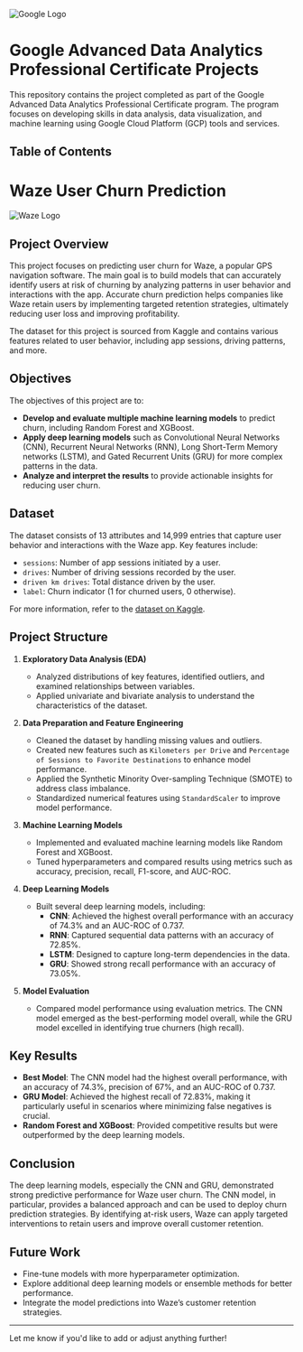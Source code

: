 ![Google Logo]((https://images.app.goo.gl/Mv4ACevyDbGK9u3k7))
# Google Advanced Data Analytics Professional Certificate Projects

This repository contains the project completed as part of the Google Advanced Data Analytics Professional Certificate program. The program focuses on developing skills in data analysis, 
data visualization, and machine learning using Google Cloud Platform (GCP) tools and services.

## Table of Contents

# Waze User Churn Prediction

![Waze Logo]([https://example.com/path-to-waze-logo.png](https://images.app.goo.gl/v243CDgZJ8VYCW2C7))

## Project Overview

This project focuses on predicting user churn for Waze, a popular GPS navigation software. The main goal is to build models that can accurately identify users at risk of churning by analyzing patterns in user behavior and interactions with the app. Accurate churn prediction helps companies like Waze retain users by implementing targeted retention strategies, ultimately reducing user loss and improving profitability.

The dataset for this project is sourced from Kaggle and contains various features related to user behavior, including app sessions, driving patterns, and more.

## Objectives

The objectives of this project are to:
- **Develop and evaluate multiple machine learning models** to predict churn, including Random Forest and XGBoost.
- **Apply deep learning models** such as Convolutional Neural Networks (CNN), Recurrent Neural Networks (RNN), Long Short-Term Memory networks (LSTM), and Gated Recurrent Units (GRU) for more complex patterns in the data.
- **Analyze and interpret the results** to provide actionable insights for reducing user churn.

## Dataset

The dataset consists of 13 attributes and 14,999 entries that capture user behavior and interactions with the Waze app. Key features include:
- `sessions`: Number of app sessions initiated by a user.
- `drives`: Number of driving sessions recorded by the user.
- `driven km drives`: Total distance driven by the user.
- `label`: Churn indicator (1 for churned users, 0 otherwise).
  
For more information, refer to the [dataset on Kaggle](https://www.kaggle.com/datasets/juliasuzuki/waze-dataset-to-predict-user-churn).

## Project Structure

1. **Exploratory Data Analysis (EDA)**
   - Analyzed distributions of key features, identified outliers, and examined relationships between variables.
   - Applied univariate and bivariate analysis to understand the characteristics of the dataset.

2. **Data Preparation and Feature Engineering**
   - Cleaned the dataset by handling missing values and outliers.
   - Created new features such as `Kilometers per Drive` and `Percentage of Sessions to Favorite Destinations` to enhance model performance.
   - Applied the Synthetic Minority Over-sampling Technique (SMOTE) to address class imbalance.
   - Standardized numerical features using `StandardScaler` to improve model performance.

3. **Machine Learning Models**
   - Implemented and evaluated machine learning models like Random Forest and XGBoost.
   - Tuned hyperparameters and compared results using metrics such as accuracy, precision, recall, F1-score, and AUC-ROC.

4. **Deep Learning Models**
   - Built several deep learning models, including:
     - **CNN**: Achieved the highest overall performance with an accuracy of 74.3% and an AUC-ROC of 0.737.
     - **RNN**: Captured sequential data patterns with an accuracy of 72.85%.
     - **LSTM**: Designed to capture long-term dependencies in the data.
     - **GRU**: Showed strong recall performance with an accuracy of 73.05%.

5. **Model Evaluation**
   - Compared model performance using evaluation metrics. The CNN model emerged as the best-performing model overall, while the GRU model excelled in identifying true churners (high recall).

## Key Results

- **Best Model**: The CNN model had the highest overall performance, with an accuracy of 74.3%, precision of 67%, and an AUC-ROC of 0.737.
- **GRU Model**: Achieved the highest recall of 72.83%, making it particularly useful in scenarios where minimizing false negatives is crucial.
- **Random Forest and XGBoost**: Provided competitive results but were outperformed by the deep learning models.

## Conclusion

The deep learning models, especially the CNN and GRU, demonstrated strong predictive performance for Waze user churn. The CNN model, in particular, provides a balanced approach and can be used to deploy churn prediction strategies. By identifying at-risk users, Waze can apply targeted interventions to retain users and improve overall customer retention.

## Future Work

- Fine-tune models with more hyperparameter optimization.
- Explore additional deep learning models or ensemble methods for better performance.
- Integrate the model predictions into Waze’s customer retention strategies.

---

Let me know if you'd like to add or adjust anything further!
